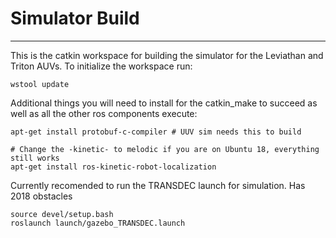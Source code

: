 # Simulator Build
---
This is the catkin workspace for building the simulator for the Leviathan and Triton AUVs.  To initialize the workspace run:
```
wstool update
````
Additional things you will need to install for the catkin_make to succeed as well as all the other ros components execute:
```
apt-get install protobuf-c-compiler # UUV sim needs this to build

# Change the -kinetic- to melodic if you are on Ubuntu 18, everything still works
apt-get install ros-kinetic-robot-localization

````
Currently recomended to run the TRANSDEC launch for simulation.  Has 2018 obstacles
```
source devel/setup.bash
roslaunch launch/gazebo_TRANSDEC.launch
```
